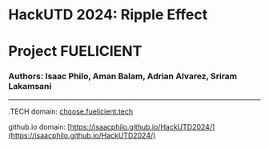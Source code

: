 # HackUTD 2024: Ripple Effect
# Project FUELICIENT
### Authors: Isaac Philo, Aman Balam, Adrian Alvarez, Sriram Lakamsani

---

.TECH domain: [choose.fuelicient.tech](https://isaacphilo.github.io/HackUTD2024/)

github.io domain: [https://isaacphilo.github.io/HackUTD2024/](https://isaacphilo.github.io/HackUTD2024/)